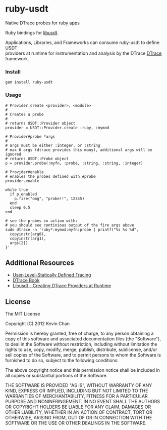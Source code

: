 # ruby-usdt

Native DTrace probes for ruby apps

Ruby bindings for [libusdt](https://github.com/chrisa/libusdt).

Applications, Libraries, and Frameworks can consume ruby-usdt to define USDT  
providers at runtime for instrumentation and analysis by the DTrace
[DTrace](http://en.wikipedia.org/wiki/DTrace) framework.

### Install

    gem install ruby-usdt

### Usage

    # Provider.create <provider>, <module>
    #
    # Creates a probe
    #
    # returns USDT::Provider object
    provider = USDT::Provider.create :ruby, :mymod

    # Provider#probe *args
    #
    # args must be either :integer, or :string
    # max 6 args (dtrace provides this many), additional args will be ignored
    # returns USDT::Probe object
    p = provider.probe(:myfn, :probe, :string, :string, :integer)

    # Provider#enable
    # enables the probes defined with #probe
    provider.enable

    while true
      if p.enabled
        p.fire("omg", "probe!!", 12345)
      end
      sleep 0.5
    end

    # see the probes in action with:
    # you should see continious output of the fire args above
    sudo dtrace -n 'ruby*:mymod:myfn:probe { printf("%s %s %d",
      copyinstr(arg0),
      copyinstr(arg1),
      args[2])
    }'
    
## Additional Resources

- [User-Level-Statically Defined Tracing](http://www.solarisinternals.com/wiki/index.php/DTrace_Topics_USDT#USDT)
- [DTrace Book](http://www.dtracebook.com/index.php/Main_Page)
- [Libusdt - Creating DTrace Providers at Runtime](http://chrisa.github.com/blog/2011/12/04/libusdt-runtime-dtrace-providers/)

## License

The MIT License

Copyright (C) 2012 Kevin Chan

Permission is hereby granted, free of charge, to any person obtaining a copy of
this software and associated documentation files (the "Software"), to deal in
the Software without restriction, including without limitation the rights to
use, copy, modify, merge, publish, distribute, sublicense, and/or sell copies of
the Software, and to permit persons to whom the Software is furnished to do so,
subject to the following conditions:

The above copyright notice and this permission notice shall be included in all
copies or substantial portions of the Software.

THE SOFTWARE IS PROVIDED "AS IS", WITHOUT WARRANTY OF ANY KIND, EXPRESS OR
IMPLIED, INCLUDING BUT NOT LIMITED TO THE WARRANTIES OF MERCHANTABILITY, FITNESS
FOR A PARTICULAR PURPOSE AND NONINFRINGEMENT. IN NO EVENT SHALL THE AUTHORS OR
COPYRIGHT HOLDERS BE LIABLE FOR ANY CLAIM, DAMAGES OR OTHER LIABILITY, WHETHER
IN AN ACTION OF CONTRACT, TORT OR OTHERWISE, ARISING FROM, OUT OF OR IN
CONNECTION WITH THE SOFTWARE OR THE USE OR OTHER DEALINGS IN THE SOFTWARE.
